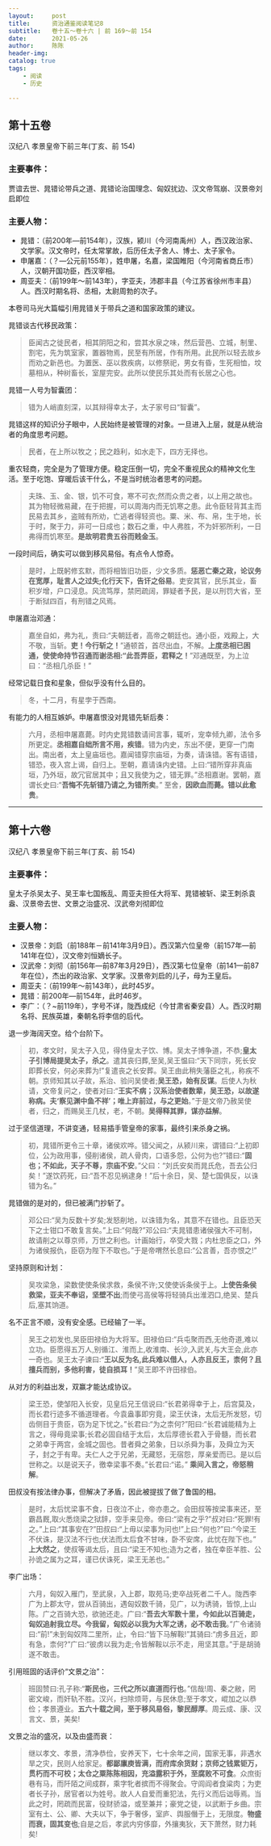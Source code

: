 ```yaml
---
layout:     post
title:      资治通鉴阅读笔记8
subtitle:   卷十五～卷十六 | 前 169～前 154
date:       2021-05-26
author:     陈陈
header-img:
catalog: true
tags:
    - 阅读
    - 历史

---
```

## 第十五卷

汉纪八 孝景皇帝下前三年(丁亥、前 154)

### 主要事件：
贾谊去世、晁错论带兵之道、晁错论治国理念、匈奴扰边、汉文帝驾崩、汉景帝刘启即位

### 主要人物：  
* 晁错：（前200年—前154年），汉族，颍川（今河南禹州）人，西汉政治家、文学家。汉文帝时，任太常掌故，后历任太子舍人、博士、太子家令。
* 申屠嘉：（？—公元前155年），姓申屠，名嘉，梁国睢阳（今河南省商丘市）人，汉朝开国功臣，西汉宰相。
* 周亚夫：（前199年～前143年），字亚夫，沛郡丰县（今江苏省徐州市丰县）人。西汉时期名将、丞相，太尉周勃的次子。

本卷司马光大篇幅引用晁错关于带兵之道和国家政策的建议。

晁错谈古代移民政策：
>臣闻古之徙民者，相其阴阳之和，尝其水泉之味，然后营邑、立城，制里、割宅，先为筑室家，置器物焉，民至有所居，作有所用。此民所以轻去故乡而劝之新邑也。为置医、巫以救疾病，以修祭祀，男女有昏，生死相恤，坟墓相从，种树畜长，室屋完安。此所以使民乐其处而有长居之心也。

晁错一人号为智囊团：
>错为人峭直刻深，以其辩得幸太子，太子家号曰“智囊”。

晁错这样的知识分子眼中，人民始终是被管理的对象。一旦进入上层，就是从统治者的角度思考问题。
>民者，在上所以牧之；民之趋利，如水走下，四方无择也。

重农轻商，完全是为了管理方便。稳定压倒一切，完全不重视民众的精神文化生活。至于吃饱、穿暖后该干什么，不是当时统治者思考的问题。
>夫珠、玉、金、银，饥不可食，寒不可衣;然而众贵之者，以上用之故也。其为物轻微易藏，在于把握，可以周海内而无饥寒之患。此令臣轻背其主而民易去其乡，盗贼有所劝，亡逃者得轻资也。粟、米、布、帛，生于地，长于时，聚于力，非可一日成也；数石之重，中人弗胜，不为奸邪所利，一日弗得而饥寒至。**是故明君贵五谷而贱金玉**。

一段时间后，确实可以做到移风易俗。有点令人惊奇。
>是时，上既躬修玄默，而将相皆旧功臣，少文多质。**惩恶亡秦之政，论议务在宽厚，耻言人之过失;化行天下，告讦之俗易**。吏安其官，民乐其业，畜积岁增，户口浸息。风流笃厚，禁罔疏阔，罪疑者予民，是以刑罚大省，至于断狱四百，有刑错之风焉。

申屠嘉治邓通：
>嘉坐自如，弗为礼，责曰:“夫朝廷者，高帝之朝廷也。通小臣，戏殿上，大不敬，当斩。**吏！今行斩之！**”通顿首，首尽出血，不解。**上度丞相已困通，使使命持节召通而谢丞相:“此吾弄臣，君释之！**”邓通既至，为上泣曰：“丞相几杀臣！”

经常记载日食和星象，但似乎没有什么目的。
>冬，十二月，有星孛于西南。

有能力的人相互嫉妒。申屠嘉恨没对晁错先斩后奏：
>六月，丞相申屠嘉薨。时内史晁错数请间言事，辄听，宠幸倾九卿，法令多所更定。**丞相嘉自绌所言不用，疾错**。错为内史，东出不便，更穿一门南出。南出者，太上皇庙垣也。嘉闻错穿宗庙垣，为奏，请诛错。客有语错，错恐，夜入宫上谒，自归上。至朝，嘉请诛内史错。上曰:“错所穿非真庙垣，乃外垣，故冗官居其中；且又我使为之，错无罪。”丞相嘉谢。罢朝，嘉谓长史曰:“**吾悔不先斩错乃请之,为错所卖**。” 至舍，**因欧血而薨。错以此愈贵**。


------
## 第十六卷

汉纪八 孝景皇帝下前三年(丁亥、前 154)

### 主要事件：
皇太子杀吴太子、吴王率七国叛乱、周亚夫担任大将军、晁错被斩、梁王刺杀袁盎、汉景帝去世、文景之治盛况、汉武帝刘彻即位

### 主要人物：
* 汉景帝：刘启（前188年－前141年3月9日）。西汉第六位皇帝（前157年—前141年在位），汉文帝刘恒嫡长子。
* 汉武帝：刘彻（前156年—前87年3月29日），西汉第七位皇帝（前141—前87年在位），杰出的政治家、文学家。汉景帝刘启的儿子，母为王皇后。
* 周亚夫：（前199年～前143年），此时45岁。
* 晁错：前200年—前154年，此时46岁。
* 李广：（？~前119年），字号不详，陇西成纪（今甘肃省秦安县）人。西汉时期名将、民族英雄，秦朝名将李信的后代。

退一步海阔天空。给个台阶下。
>初，孝文时，吴太子入见，得侍皇太子饮、博。吴太子博争道，不恭;**皇太子引博局提吴太子，杀之**。遣其丧归葬,至吴,吴王愠曰:“天下同宗，死长安即葬长安，何必来葬为!”复遣丧之长安葬。吴王由此稍失藩臣之礼，称疾不朝。京师知其以子故，系治、验问吴使者;**吴王恐，始有反谋**。后使人为秋请，文帝复问之，使者对曰:“**王实不病；汉系治使者数辈，吴王恐，以故遂称病。夫‘察见渊中鱼不祥’；唯上弃前过，与之更始**。”于是文帝乃赦吴使者，归之，而赐吴王几杖，老，不朝。**吴得释其罪，谋亦益解**。

过于坚信道理，不讲变通，轻易插手管皇帝的家事，最终引来杀身之祸。
>初，晁错所更令三十章，诸侯欢哗。错父闻之，从颍川来，谓错曰:“上初即位，公为政用事，侵削诸侯，疏人骨肉，口语多怨，公何为也?”错曰:“**固也；不如此，天子不尊，宗庙不安**。”父曰：“刘氏安矣而晁氏危，吾去公归矣！”遂饮药死，曰:“吾不忍见祸逮身！”后十余日，吴、楚七国俱反，以诛错为名。”

晁错做的是对的，但已被满门抄斩了。
>邓公曰:“吴为反数十岁矣;发怒削地，以诛错为名，其意不在错也。且臣恐天下之士钳口不敢复言矣。”上曰:“何哉?”邓公曰:“夫晁错患诸侯强大不可制，故请削之以尊京师，万世之利也。计画始行，卒受大戮；内杜忠臣之口，外为诸侯报仇，臣窃为陛下不取也。”于是帝喟然长息曰:“公言善，吾亦恨之!”

坚持原则和计划：
>吴攻梁急，梁数使使条侯求救，条侯不许;又使使诉条侯于上。**上使告条侯救梁，亚夫不奉诏，坚壁不出**;而使弓高侯等将轻骑兵出淮泗口,绝吴、楚兵后,塞其饷道。

名不正言不顺，没有安全感。已经输了一半。
>吴王之初发也,吴臣田禄伯为大将军。田禄伯曰:“兵屯聚而西,无他奇道,难以立功。臣愿得五万人,别循江、淮而上,收淮南、长沙,入武关,与大王会,此亦一奇也。吴王太子谏曰:“**王以反为名,此兵难以借人，人亦且反王，柰何？且擅兵而别，多他利害，徒自损耳！**”吴王即不许田禄伯。

从对方的利益出发，双赢才能达成协议。
>梁王恐，使邹阳入长安，见皇后兄王信说曰:“长君弟得幸于上，后宫莫及，而长君行迹多不循道理者。今袁盎事即穷竟，梁王伏诛，太后无所发怒，切齿侧目于贵臣，窃为足下忧之。”长君曰:“为之柰何?”阳曰:“长君诚能精为上言之，得毋竟梁事;长君必固自结于太后，太后厚德长君入于骨髓，而长君之弟幸于两宫，金城之固也。昔者舜之弟象，日以杀舜为事，及舜立为天子，封之于有卑。夫仁人之于兄弟，无藏怒，无宿怨，厚亲爱而已。是以后世称之。以是说天子，徼幸梁事不奏。”长君曰:“诺。” **乘间入言之，帝怒稍解**。

田叔没有按法律办事，但解决了矛盾，因此被提拔了做了鲁国的相。
>是时，太后忧梁事不食，日夜泣不止，帝亦患之。会田叔等按梁事来还，至霸昌厩,取火悉烧梁之狱辞，空手来见帝。帝曰:“梁有之乎?”叔对曰:“死罪!有之。”上曰:“其事安在?”田叔曰:“上毋以梁事为问也!”上曰:“何也?”曰:“今梁王不伏诛，是汉法不行也;伏法而太后食不甘味，卧不安席，此忧在陛下也。” **上大然之**，使叔等谒太后，且曰:“梁王不知也;造为之者，独在幸臣羊胜、公孙诡之属为之耳，谨已伏诛死，梁王无恙也。”

李广出场：
>六月，匈奴入雁门，至武泉，入上郡，取苑马;吏卒战死者二千人。陇西李广为上郡太守，尝从百骑出，遇匈奴数千骑，见广，以为诱骑，皆惊,上山陈。广之百骑大恐，欲驰还走。广曰:“**吾去大军数十里，今如此以百骑走，匈奴追射我立尽。今我留，匈奴必以我为大军之诱，必不敢击我**。”广令诸骑曰:“前!”未到匈奴阵二里所，止，令曰:“皆下马解鞍!”其骑曰:“虏多且近，即有急，柰何?”广曰:“彼虏以我为走;令皆解鞍以示不走，用坚其意。”于是胡骑遂不敢击。

引用班固的话评价“文景之治”：
>班固赞曰:孔子称:“**斯民也，三代之所以直道而行也**。”信哉!周、秦之敝，罔密文峻，而奸轨不胜。汉兴，扫除烦苛，与民休息;至于孝文，崐加之以恭俭；孝景遵业。**五六十载之间，至于移风易俗，黎民醇厚**。周云成、康、汉言文、景，美矣!

文景之治的盛况，以及由盛而衰：
>继以孝文、孝景，清净恭俭，安养天下，七十余年之间，国家无事，非遇水旱之灾，民则人给家足。**都鄙廪庾皆满，而府库余货财；京师之钱累钜万，贯朽而不可校；太仓之粟陈陈相因，充溢露积于外，至腐败不可食**。众庶街巷有马，而阡陌之间成群，乘字牝者摈而不得聚会。守闾阎者食粱肉；为吏者长子孙，居官者以为姓号。故人人自爱而重犯法，先行义而后诎辱焉。当此之时，罔疏而民富，役财骄溢，或至兼并；豪党之徒，以武断于乡曲。宗室有土、公、卿、大夫以下，争于奢侈，室庐、舆服僭于上，无限度。**物盛而衰，固其变也**;自是之后，孝武内穷侈靡，外攘夷狄，天下萧然，财力耗矣!

